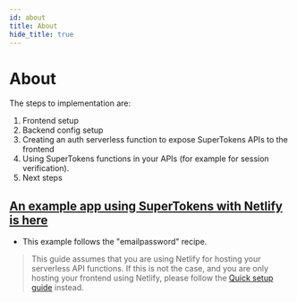 ```yaml
---
id: about
title: About
hide_title: true
---
```


<!-- COPY DOCS -->
<!-- ./thirdpartyemailpassword/docs/serverless/with-netlify/about.md -->

# About

The steps to implementation are:
1. Frontend setup
2. Backend config setup
3. Creating an auth serverless function to expose SuperTokens APIs to the frontend
4. Using SuperTokens functions in your APIs (for example for session verification).
5. Next steps

## [An example app using SuperTokens with Netlify is here](https://github.com/supertokens/supertokens-auth-react/tree/master/examples/with-netlify) 
- This example follows the "emailpassword" recipe.

> This guide assumes that you are using Netlify for hosting your serverless API functions. If this is not the case, and you are only hosting your frontend using Netlify, please follow the [Quick setup guide](../../quick-setup/frontend) instead.
